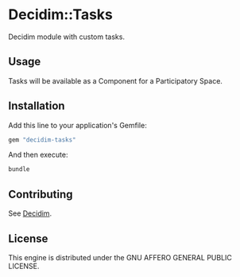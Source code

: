 # Decidim::Tasks

Decidim module with custom tasks.

## Usage

Tasks will be available as a Component for a Participatory
Space.

## Installation

Add this line to your application's Gemfile:

```ruby
gem "decidim-tasks"
```

And then execute:

```bash
bundle
```

## Contributing

See [Decidim](https://github.com/decidim/decidim).

## License

This engine is distributed under the GNU AFFERO GENERAL PUBLIC LICENSE.
